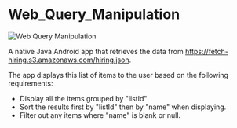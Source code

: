 # Web_Query_Manipulation

![Web Query Manipulation](https://user-images.githubusercontent.com/54665027/200209585-48e655e0-89c2-4827-934e-9bbe700b7d17.png)

A native Java Android app that retrieves the data from https://fetch-hiring.s3.amazonaws.com/hiring.json.

The app displays this list of items to the user based on the following requirements:

* Display all the items grouped by "listId"
* Sort the results first by "listId" then by "name" when displaying.
* Filter out any items where "name" is blank or null.
